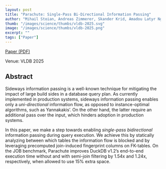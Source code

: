 ```yaml
---
layout: post
title: "Parachute: Single-Pass Bi-Directional Information Passing"
author: "Mihail Stoian, Andreas Zimmerer, Skander Krid, Amadou Latyr Ngom, Jialin Ding, Tim Kraska, Andreas Kipf"
thumb: "/images/science/thumbs/vldb-2025.svg"
image: "/images/science/thumbs/vldb-2025.png"
excerpt: ""
tags: ["Paper"]
---
```


[Paper (PDF)](https://www.vldb.org/pvldb/vol18/p3299-stoian.pdf)

Venue: VLDB 2025

## Abstract

Sideways information passing is a well-known technique for mitigating the impact of large build sides in a database query plan. As currently implemented in production systems, sideways information passing enables only a _uni-directional_ information flow, as opposed to instance-optimal algorithms, such as Yannakakis’. On the other hand, the latter require an additional pass over the input, which hinders adoption in production systems.

In this paper, we make a step towards enabling _single-pass bidirectional_ information passing during query execution. We achieve this by statically analyzing between which tables the information flow is blocked and by leveraging precomputed join-induced fingerprint columns on FK-tables. On the JOB benchmark, Parachute improves DuckDB v1.2’s end-to-end execution time without and with semi-join filtering by 1.54x and 1.24x, respectively, when allowed to use 15% extra space.
